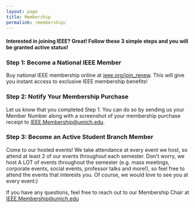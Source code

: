 ```yaml
---
layout: page
title: Membership
permalink: /membership/
---
```


#### Interested in joining IEEE? Great! Follow these 3 simple steps and you will be granted active status!

### Step 1: Become a National IEEE Member
Buy national IEEE membership online at [ieee.org/join_renew](https://www.ieee.org/join_renew). This will give you instant access to exclusive IEEE membership benefits!

### Step 2: Notify Your Membership Purchase
Let us know that you completed Step 1. You can do so by sending us your Member Number along with a screenshot of your membership purchase receipt to [IEEE.Membership@umich.edu](IEEE.Membership@umich.edu).

### Step 3: Become an Active Student Branch Member
Come to our hosted events! We take attendance at every event we host, so attend at least 2 of our events throughout each semester. Don't worry, we host A LOT of events throughout the semester (e.g. mass meetings, corporate events, social events, professor talks and more!), so feel free to attend the events that interests you. Of course, we would _love_ to see you at every event:)

If you have any questions, feel free to reach out to our Membership Chair at [IEEE.Membership@umich.edu](mailto:IEEE.Membership@umich.edu)
